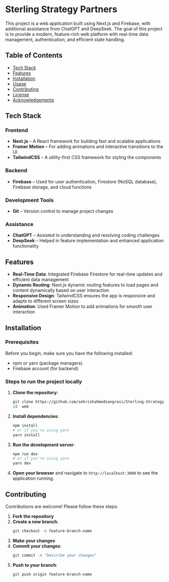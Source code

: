 # Sterling Strategy Partners

This project is a web application built using Next.js and Firebase, with additional assistance from ChatGPT and DeepSeek. The goal of this project is to provide a modern, feature-rich web platform with real-time data management, authentication, and efficient state handling.

## Table of Contents

- [Tech Stack](#tech-stack)
- [Features](#features)
- [Installation](#installation)
- [Usage](#usage)
- [Contributing](#contributing)
- [License](#license)
- [Acknowledgements](#acknowledgements)

## Tech Stack

### Frontend
- **Next.js** – A React framework for building fast and scalable applications
- **Framer Motion** – For adding animations and interactive transitions to the UI
- **TailwindCSS** – A utility-first CSS framework for styling the components

### Backend
- **Firebase** – Used for user authentication, Firestore (NoSQL database), Firebase storage, and cloud functions


### Development Tools
- **Git** – Version control to manage project changes

### Assistance
- **ChatGPT** – Assisted in understanding and resolving coding challenges
- **DeepSeek** – Helped in feature implementation and enhanced application functionality

## Features
- **Real-Time Data**: Integrated Firebase Firestore for real-time updates and efficient data management
- **Dynamic Routing**: Next.js dynamic routing features to load pages and content dynamically based on user interaction
- **Responsive Design**: TailwindCSS ensures the app is responsive and adapts to different screen sizes
- **Animation**: Used Framer Motion to add animations for smooth user interaction

## Installation

### Prerequisites

Before you begin, make sure you have the following installed:
- npm or yarn (package managers)
- Firebase account (for backend)

### Steps to run the project locally

1. **Clone the repository**:
   ```bash
   git clone https://github.com/sehrishahmedsangrasi/Sterling-Strategy-Partners.git
   cd  web
   ```

2. **Install dependencies**:
   ```bash
   npm install
   # or if you're using yarn
   yarn install
   ```


3. **Run the development server**:
   ```bash
   npm run dev
   # or if you're using yarn
   yarn dev
   ```

4. **Open your browser** and navigate to `http://localhost:3000` to see the application running.


## Contributing

Contributions are welcome! Please follow these steps:

1. **Fork the repository**
2. **Create a new branch**:
   ```bash
   git checkout -b feature-branch-name
   ```
3. **Make your changes**
4. **Commit your changes**:
   ```bash
   git commit -m "Describe your changes"
   ```
5. **Push to your branch**:
   ```bash
   git push origin feature-branch-name
   ```
